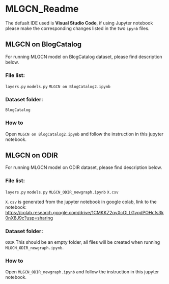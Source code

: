 # MLGCN_Readme
The defualt IDE used is **Visual Studio Code**, if using Jupyter notebook please make the corresponding changes listed in the two `ipynb` files. 
## **MLGCN on BlogCatalog**
For running MLGCN model on BlogCatalog dataset, please find description below.

###  **File list:**
`layers.py`
`models.py`
`MLGCN on BlogCatalog2.ipynb`
### **Dataset folder:**
`BlogCatalog`

### **How to**
Open `MLGCN on BlogCatalog2.ipynb` and follow the instruction in this jupyter notebook.

## **MLGCN on ODIR**
For running MLGCN model on ODIR dataset, please find description below.
###  **File list:**
`layers.py`
`models.py`
`MLGCN_ODIR_newgraph.ipynb`
`X.csv`

`X.csv` is generated from the jupyter notebook in google colab, link to the notebook: https://colab.research.google.com/drive/1CMKKZ2qyXcOLLGyqdPOHcfs3k0nX8J9c?usp=sharing

### **Dataset folder:**
`ODIR`
This should be an empty folder, all files will be created when running `MLGCN_ODIR_newgraph.ipynb`.

### **How to**
Open `MLGCN_ODIR_newgraph.ipynb` and follow the instruction in this jupyter notebook.


